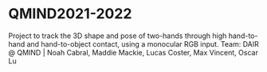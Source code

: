 # QMIND2021-2022
Project to track the 3D shape and pose of two-hands through high hand-to-hand and hand-to-object contact, using a monocular RGB input.
Team: DAIR @ QMIND | Noah Cabral, Maddie Mackie, Lucas Coster, Max Vincent, Oscar Lu
